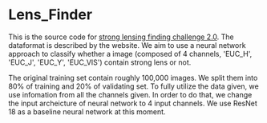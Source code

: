 # Lens_Finder



This is the source code for [strong lensing finding challenge 2.0](http://metcalf1.difa.unibo.it/blf-portal/gg_challenge.html). The dataformat is described by the website. We aim to use a neural network approach to classify whether a image (composed of 4 channels, 'EUC_H', 'EUC_J', 'EUC_Y', 'EUC_VIS') contain strong lens or not.

The original training set contain roughly 100,000 images. We split them into 80% of training and 20% of validating set. To fully utilize the data given, we use infomation from all the channels given. In order to do that, we change the input archeicture of neural network to 4 input channels. We use ResNet 18 as a baseline neural network at this moment.

